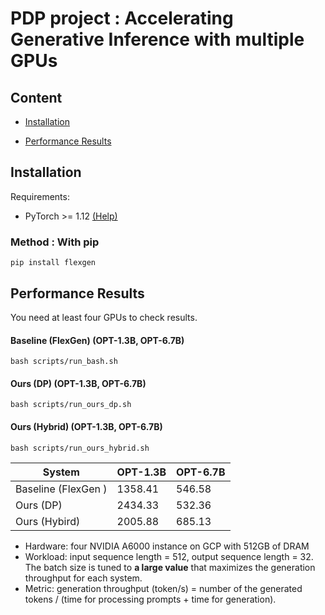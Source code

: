 # PDP project : Accelerating Generative Inference with multiple GPUs

## Content
- [Installation](#installation)

- [Performance Results](#performance-results)


## Installation
Requirements:  
 - PyTorch >= 1.12 [(Help)](https://pytorch.org/get-started/locally/)

### Method : With pip
```
pip install flexgen
```

## Performance Results
You need at least four GPUs to check results.

#### Baseline (FlexGen) (OPT-1.3B, OPT-6.7B)
```
bash scripts/run_bash.sh
```

#### Ours (DP) (OPT-1.3B, OPT-6.7B)
```
bash scripts/run_ours_dp.sh
```

#### Ours (Hybrid) (OPT-1.3B, OPT-6.7B)

```
bash scripts/run_ours_hybrid.sh
```

| System | OPT-1.3B | OPT-6.7B |
| ------ | -------- | ------- |
| Baseline (FlexGen )   | 1358.41 | 546.58 | 
| Ours (DP) |  2434.33 | 532.36 | 
| Ours (Hybird)    | 2005.88 | 685.13 | 

- Hardware: four NVIDIA A6000 instance on GCP with 512GB of DRAM 
- Workload: input sequence length = 512, output sequence length = 32. The batch size is tuned to **a large value** that maximizes the generation throughput for each system.
- Metric: generation throughput (token/s) = number of the generated tokens / (time for processing prompts + time for generation).  
